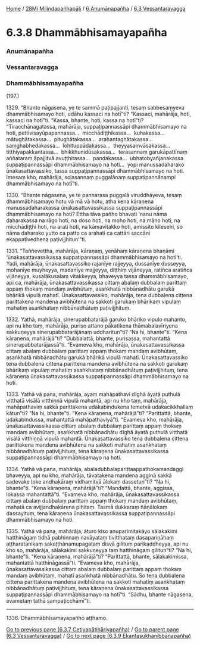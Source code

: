
[Home](/) / [28Mi Milindapañhapāḷi](../../../28Mi.md) / [6 Anumānapañha](../../6.md) / [6.3 Vessantaravagga](../6.3.md)

# 6.3.8 Dhammābhisamayapañha

### Anumānapañha

### Vessantaravagga

### Dhammābhisamayapañha

(197.)

1329\. “Bhante nāgasena, ye te sammā paṭipajjanti, tesaṃ sabbesaṃyeva dhammābhisamayo hoti, udāhu kassaci na hotī”ti? “Kassaci, mahārāja, hoti, kassaci na hotī”ti. “Kassa, bhante, hoti, kassa na hotī”ti? “Tiracchānagatassa, mahārāja, suppaṭipannassāpi dhammābhisamayo na hoti, pettivisayūpapannassa…  micchādiṭṭhikassa…  kuhakassa…  mātughātakassa…  pitughātakassa…  arahantaghātakassa…  saṃghabhedakassa…  lohituppādakassa…  theyyasaṃvāsakassa…  titthiyapakkantassa…  bhikkhunidūsakassa…  terasannaṃ garukāpattīnaṃ aññataraṃ āpajjitvā avuṭṭhitassa…  paṇḍakassa…  ubhatobyañjanakassa suppaṭipannassāpi dhammābhisamayo na hoti…  yopi manussadaharako ūnakasattavassiko, tassa suppaṭipannassāpi dhammābhisamayo na hoti. Imesaṃ kho, mahārāja, soḷasannaṃ puggalānaṃ suppaṭipannānampi dhammābhisamayo na hotī”ti.

1330\. “Bhante nāgasena, ye te pannarasa puggalā viruddhāyeva, tesaṃ dhammābhisamayo hotu vā mā vā hotu, atha kena kāraṇena manussadaharakassa ūnakasattavassikassa suppaṭipannassāpi dhammābhisamayo na hoti? Ettha tāva pañho bhavati ‘nanu nāma daharakassa na rāgo hoti, na doso hoti, na moho hoti, na māno hoti, na micchādiṭṭhi hoti, na arati hoti, na kāmavitakko hoti, amissito kilesehi, so nāma daharako yutto ca patto ca arahati ca cattāri saccāni ekappaṭivedhena paṭivijjhitun’”ti.

1331\. “Taññevettha, mahārāja, kāraṇaṃ, yenāhaṃ kāraṇena bhaṇāmi ‘ūnakasattavassikassa suppaṭipannassāpi dhammābhisamayo na hotī’ti. Yadi, mahārāja, ūnakasattavassiko rajanīye rajjeyya, dussanīye dusseyya, mohanīye muyheyya, madanīye majjeyya, diṭṭhiṃ vijāneyya, ratiñca aratiñca vijāneyya, kusalākusalaṃ vitakkeyya, bhaveyya tassa dhammābhisamayo, api ca, mahārāja, ūnakasattavassikassa cittaṃ abalaṃ dubbalaṃ parittaṃ appaṃ thokaṃ mandaṃ avibhūtaṃ, asaṅkhatā nibbānadhātu garukā bhārikā vipulā mahatī. Ūnakasattavassiko, mahārāja, tena dubbalena cittena parittakena mandena avibhūtena na sakkoti garukaṃ bhārikaṃ vipulaṃ mahatiṃ asaṅkhataṃ nibbānadhātuṃ paṭivijjhituṃ.

1332\. Yathā, mahārāja, sinerupabbatarājā garuko bhāriko vipulo mahanto, api nu kho taṃ, mahārāja, puriso attano pākatikena thāmabalavīriyena sakkuṇeyya sinerupabbatarājānaṃ uddharitun”ti? “Na hi, bhante”ti. “Kena kāraṇena, mahārājā”ti? “Dubbalattā, bhante, purisassa, mahantattā sinerupabbatarājassā”ti. “Evameva kho, mahārāja, ūnakasattavassikassa cittaṃ abalaṃ dubbalaṃ parittaṃ appaṃ thokaṃ mandaṃ avibhūtaṃ, asaṅkhatā nibbānadhātu garukā bhārikā vipulā mahatī. Ūnakasattavassiko tena dubbalena cittena parittena mandena avibhūtena na sakkoti garukaṃ bhārikaṃ vipulaṃ mahatiṃ asaṅkhataṃ nibbānadhātuṃ paṭivijjhituṃ, tena kāraṇena ūnakasattavassikassa suppaṭipannassāpi dhammābhisamayo na hoti.

1333\. Yathā vā pana, mahārāja, ayaṃ mahāpathavī dīghā āyatā puthulā vitthatā visālā vitthiṇṇā vipulā mahantā, api nu kho taṃ, mahārāja, mahāpathaviṃ sakkā parittakena udakabindukena temetvā udakacikkhallaṃ kātun”ti? “Na hi, bhante”ti. “Kena kāraṇena, mahārājā”ti? “Parittattā, bhante, udakabindussa, mahantattā mahāpathaviyā”ti. “Evameva kho, mahārāja, ūnakasattavassikassa cittaṃ abalaṃ dubbalaṃ parittaṃ appaṃ thokaṃ mandaṃ avibhūtaṃ, asaṅkhatā nibbānadhātu dīghā āyatā puthulā vitthatā visālā vitthiṇṇā vipulā mahantā. Ūnakasattavassiko tena dubbalena cittena parittakena mandena avibhūtena na sakkoti mahatiṃ asaṅkhataṃ nibbānadhātuṃ paṭivijjhituṃ, tena kāraṇena ūnakasattavassikassa suppaṭipannassāpi dhammābhisamayo na hoti.

1334\. Yathā vā pana, mahārāja, abaladubbalaparittaappathokamandaggi bhaveyya, api nu kho, mahārāja, tāvatakena mandena agginā sakkā sadevake loke andhakāraṃ vidhamitvā ālokaṃ dassetun”ti? “Na hi, bhante”ti. “Kena kāraṇena, mahārājā”ti? “Mandattā, bhante, aggissa, lokassa mahantattā”ti. “Evameva kho, mahārāja, ūnakasattavassikassa cittaṃ abalaṃ dubbalaṃ parittaṃ appaṃ thokaṃ mandaṃ avibhūtaṃ, mahatā ca avijjandhakārena pihitaṃ. Tasmā dukkaraṃ ñāṇālokaṃ dassayituṃ, tena kāraṇena ūnakasattavassikassa suppaṭipannassāpi dhammābhisamayo na hoti.

1335\. Yathā vā pana, mahārāja, āturo kiso aṇuparimitakāyo sālakakimi hatthināgaṃ tidhā pabhinnaṃ navāyataṃ tivitthataṃ dasapariṇāhaṃ aṭṭharatanikaṃ sakaṭṭhānamupagataṃ disvā gilituṃ parikaḍḍheyya, api nu kho so, mahārāja, sālakakimi sakkuṇeyya taṃ hatthināgaṃ gilitun”ti? “Na hi, bhante”ti. “Kena kāraṇena, mahārājā”ti? “Parittattā, bhante, sālakakimissa, mahantattā hatthināgassā”ti. “Evameva kho, mahārāja, ūnakasattavassikassa cittaṃ abalaṃ dubbalaṃ parittaṃ appaṃ thokaṃ mandaṃ avibhūtaṃ, mahatī asaṅkhatā nibbānadhātu. So tena dubbalena cittena parittakena mandena avibhūtena na sakkoti mahatiṃ asaṅkhataṃ nibbānadhātuṃ paṭivijjhituṃ, tena kāraṇena ūnakasattavassikassa suppaṭipannassāpi dhammābhisamayo na hotī”ti. “Sādhu, bhante nāgasena, evametaṃ tathā sampaṭicchāmī”ti.

---

1336\. Dhammābhisamayapañho aṭṭhamo.



[Go to previous page (6.3.7 Cetiyapāṭihāriyapañha)](6.3.7.md) / [Go to parent page (6.3 Vessantaravagga)](../6.3.md) / [Go to next page (6.3.9 Ekantasukhanibbānapañha)](6.3.9.md)


